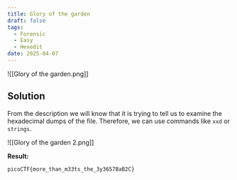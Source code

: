 ```yaml
---
title: Glory of the garden
draft: false
tags:
  - Forensic
  - Easy
  - Hexedit
date: 2025-04-07
---
```


![[Glory of the garden.png]]
## Solution
From the description we will know that it is trying to tell us to examine the hexadecimal dumps of the file. Therefore, we can use commands like `xxd` or `strings`.

![[Glory of the garden 2.png]]

**Result:**
```text
picoCTF{more_than_m33ts_the_3y3657BaB2C}
```
